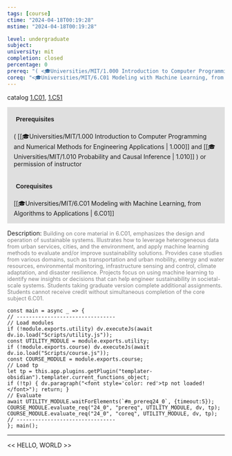 ```yaml
---
tags: [course]
ctime: "2024-04-18T00:19:28"
mstime: "2024-04-18T00:19:28"

level: undergraduate
subject: 
university: mit
completion: closed
percentage: 0
prereq: "( <🎓Universities/MIT/1.000 Introduction to Computer Programming and Numerical Methods for Engineering Applications> and <🎓Universities/MIT/1.010 Probability and Causal Inference> ) or permission of instructor"
coreq: "<🎓Universities/MIT/6.C01 Modeling with Machine Learning, from Algorithms to Applications>"
---
```


catalog [1.C01](http://student.mit.edu/catalog/mCGa.html#CG.005), [1.C51](http://student.mit.edu/catalog/mCGa.html#CG.010)

<span style="display: block; padding: 15px; background-color: rgb(100, 100, 100, 0.2);"><font id="m_prereq24_0" style="display: block; font-family: Arial, sans-serif; font-weight: bold; padding: 5px">Prerequisites</font><br><span id="prereq24_0">( [[🎓Universities/MIT/1.000 Introduction to Computer Programming and Numerical Methods for Engineering Applications | 1.000]] and [[🎓Universities/MIT/1.010 Probability and Causal Inference | 1.010]] ) or permission of instructor</span></span>
<span style="display: block; padding: 15px; background-color: rgb(100, 100, 100, 0.2);"><font id="m_coreq24_0" style="display: block; font-family: Arial, sans-serif; font-weight: bold; padding: 5px">Corequisites</font><br><span id="coreq24_0">[[🎓Universities/MIT/6.C01 Modeling with Machine Learning, from Algorithms to Applications | 6.C01]]</span></span>

<font style="">Description:</font>
<font style="color: grey; font-size: 0.8rem;">Building on core material in 6.C01, emphasizes the design and operation of sustainable systems. Illustrates how to leverage heterogeneous data from urban services, cities, and the environment, and apply machine learning methods to evaluate and/or improve sustainability solutions. Provides case studies from various domains, such as transportation and urban mobility, energy and water resources, environmental monitoring, infrastructure sensing and control, climate adaptation, and disaster resilience. Projects focus on using machine learning to identify new insights or decisions that can help engineer sustainability in societal-scale systems. Students taking graduate version complete additional assignments. Students cannot receive credit without simultaneous completion of the core subject 6.C01.</font>

```dataviewjs
const main = async _ => {
// --------------------------------
// Load modules
if (!module.exports.utility) dv.executeJs(await dv.io.load("Scripts/utility.js"));
const UTILITY_MODULE = module.exports.utility;
if (!module.exports.course) dv.executeJs(await dv.io.load("Scripts/course.js"));
const COURSE_MODULE = module.exports.course;
// Load tp
let tp = this.app.plugins.getPlugin("templater-obsidian").templater.current_functions_object;
if (!tp) { dv.paragraph("<font style='color: red'>tp not loaded!</font>"); return; }
// Evaluate
await UTILITY_MODULE.waitForElements(`#m_prereq24_0`, {timeout:5});
COURSE_MODULE.evaluate_req("24_0", "prereq", UTILITY_MODULE, dv, tp);
COURSE_MODULE.evaluate_req("24_0", "coreq", UTILITY_MODULE, dv, tp);
// --------------------------------
}; main();
```

---

<< HELLO, WORLD >>
